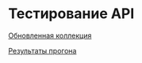 # Тестирование API

[Обновленная коллекция](https://www.postman.com/daria-kudelka/workspace/qa-demoshopping/collection/40979710-37aba85c-b801-40c9-b7bf-bbd24d1ee900?action=share&creator=40979710&active-environment=40979710-df16bb5a-e1cf-4fa4-8ea4-7a28ad7a9ddf)

[Результаты прогона](https://github.com/user-attachments/files/18463798/qa-demoshopping.postman_test_run.json)

